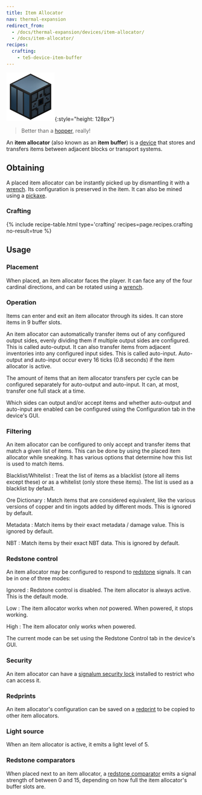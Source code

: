 ```yaml
---
title: Item Allocator
nav: thermal-expansion
redirect_from:
  - /docs/thermal-expansion/devices/item-allocator/
  - /docs/item-allocator/
recipes:
  crafting:
    - te5-device-item-buffer
---
```


![Item allocator](/assets/images/thermal-expansion/item-allocator.png){:style="height: 128px"}

> Better than a [hopper](https://minecraft.gamepedia.com/Hopper), really!


An **item allocator** (also known as an **item buffer**) is a
[device](/docs/thermal-expansion/devices/) that stores and transfers items between adjacent blocks
or transport systems.


Obtaining
---------

A placed item allocator can be instantly picked up by dismantling it with a
[wrench](/docs/wrenches/). Its configuration is preserved in the item. It can
also be mined using a [pickaxe](https://minecraft.gamepedia.com/Pickaxe).

### Crafting
{% include recipe-table.html type='crafting' recipes=page.recipes.crafting no-result=true %}


Usage
-----

### Placement
When placed, an item allocator faces the player. It can face any of the four
cardinal directions, and can be rotated using a [wrench](/docs/wrenches/).

### Operation
Items can enter and exit an item allocator through its sides. It can store items
in 9 buffer slots.

An item allocator can automatically transfer items out of any configured output
sides, evenly dividing them if multiple output sides are configured. This is
called auto-output. It can also transfer items from adjacent inventories into
any configured input sides. This is called auto-input. Auto-output and
auto-input occur every 16 ticks (0.8 seconds) if the item allocator is active.

The amount of items that an item allocator transfers per cycle can be configured
separately for auto-output and auto-input. It can, at most, transfer one full
stack at a time.

Which sides can output and/or accept items and whether auto-output and
auto-input are enabled can be configured using the Configuration tab in the
device's GUI.

### Filtering
An item allocator can be configured to only accept and transfer items that match
a given list of items. This can be done by using the placed item allocator while
sneaking. It has various options that determine how this list is used to match
items.

Blacklist/Whitelist
: Treat the list of items as a blacklist (store all items except these) or as a
whitelist (only store these items). The list is used as a blacklist by default.

Ore Dictionary
: Match items that are considered equivalent, like the various versions of
copper and tin ingots added by different mods. This is ignored by default.

Metadata
: Match items by their exact metadata / damage value. This is ignored by
default.

NBT
: Match items by their exact NBT data. This is ignored by default.

### Redstone control
An item allocator may be configured to respond to
[redstone](https://minecraft.gamepedia.com/Redstone) signals. It can be in one
of three modes:

Ignored
: Redstone control is disabled. The item allocator is always active. This is the
default mode.

Low
: The item allocator works when *not* powered. When powered, it stops working.

High
: The item allocator only works when powered.

The current mode can be set using the Redstone Control tab in the device's GUI.

### Security
An item allocator can have a [signalum security
lock](/docs/thermal-foundation-2/signalum-security-lock/) installed to restrict who can access it.

### Redprints
An item allocator's configuration can be saved on a [redprint](/docs/thermal-foundation-2/redprint/)
to be copied to other item allocators.

### Light source
When an item allocator is active, it emits a light level of 5.

### Redstone comparators
When placed next to an item allocator, a [redstone
comparator](https://minecraft.gamepedia.com/Redstone_Comparator) emits a signal
strength of between 0 and 15, depending on how full the item allocator's buffer
slots are.
